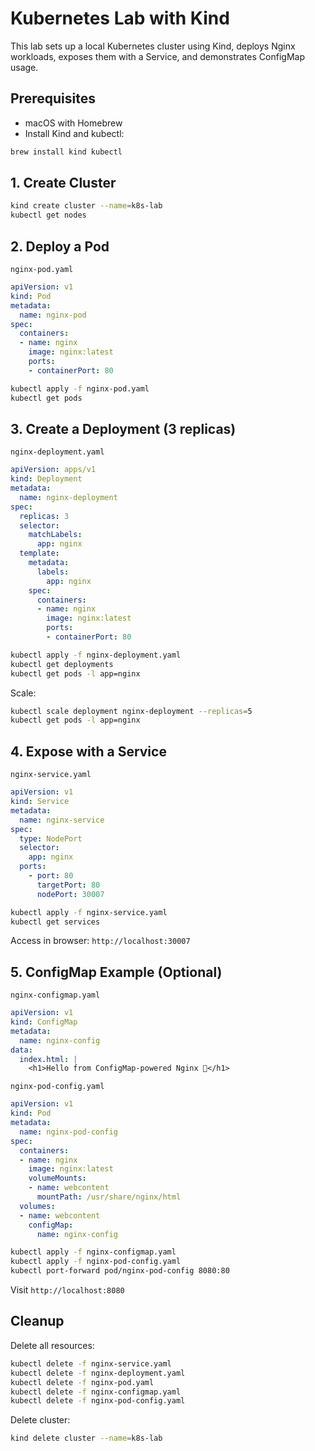 # Kubernetes Lab with Kind

This lab sets up a local Kubernetes cluster using Kind, deploys Nginx workloads, exposes them with a Service, and demonstrates ConfigMap usage.

## Prerequisites

- macOS with Homebrew
- Install Kind and kubectl:

```bash
brew install kind kubectl
````

## 1. Create Cluster

```bash
kind create cluster --name=k8s-lab
kubectl get nodes
```

## 2. Deploy a Pod

`nginx-pod.yaml`

```yaml
apiVersion: v1
kind: Pod
metadata:
  name: nginx-pod
spec:
  containers:
  - name: nginx
    image: nginx:latest
    ports:
    - containerPort: 80
```

```bash
kubectl apply -f nginx-pod.yaml
kubectl get pods
```

## 3. Create a Deployment (3 replicas)

`nginx-deployment.yaml`

```yaml
apiVersion: apps/v1
kind: Deployment
metadata:
  name: nginx-deployment
spec:
  replicas: 3
  selector:
    matchLabels:
      app: nginx
  template:
    metadata:
      labels:
        app: nginx
    spec:
      containers:
      - name: nginx
        image: nginx:latest
        ports:
        - containerPort: 80
```

```bash
kubectl apply -f nginx-deployment.yaml
kubectl get deployments
kubectl get pods -l app=nginx
```

Scale:

```bash
kubectl scale deployment nginx-deployment --replicas=5
kubectl get pods -l app=nginx
```

## 4. Expose with a Service

`nginx-service.yaml`

```yaml
apiVersion: v1
kind: Service
metadata:
  name: nginx-service
spec:
  type: NodePort
  selector:
    app: nginx
  ports:
    - port: 80
      targetPort: 80
      nodePort: 30007
```

```bash
kubectl apply -f nginx-service.yaml
kubectl get services
```

Access in browser: `http://localhost:30007`

## 5. ConfigMap Example (Optional)

`nginx-configmap.yaml`

```yaml
apiVersion: v1
kind: ConfigMap
metadata:
  name: nginx-config
data:
  index.html: |
    <h1>Hello from ConfigMap-powered Nginx 🚀</h1>
```

`nginx-pod-config.yaml`

```yaml
apiVersion: v1
kind: Pod
metadata:
  name: nginx-pod-config
spec:
  containers:
  - name: nginx
    image: nginx:latest
    volumeMounts:
    - name: webcontent
      mountPath: /usr/share/nginx/html
  volumes:
  - name: webcontent
    configMap:
      name: nginx-config
```

```bash
kubectl apply -f nginx-configmap.yaml
kubectl apply -f nginx-pod-config.yaml
kubectl port-forward pod/nginx-pod-config 8080:80
```

Visit `http://localhost:8080`

## Cleanup

Delete all resources:

```bash
kubectl delete -f nginx-service.yaml
kubectl delete -f nginx-deployment.yaml
kubectl delete -f nginx-pod.yaml
kubectl delete -f nginx-configmap.yaml
kubectl delete -f nginx-pod-config.yaml
```

Delete cluster:

```bash
kind delete cluster --name=k8s-lab
```

